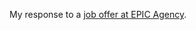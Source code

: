 My response to a [job offer at EPIC Agency](https://www.epic.net/fr/job/medior-front-end-developer/).

